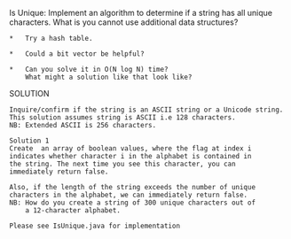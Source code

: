 Is Unique: Implement an algorithm to determine if a string has all
unique characters. What is you cannot use additional data structures?

    *   Try a hash table.

    *   Could a bit vector be helpful?

    *   Can you solve it in O(N log N) time?
        What might a solution like that look like?


SOLUTION

    Inquire/confirm if the string is an ASCII string or a Unicode string.
    This solution assumes string is ASCII i.e 128 characters.
    NB: Extended ASCII is 256 characters.
    
    Solution 1
    Create  an array of boolean values, where the flag at index i
    indicates whether character i in the alphabet is contained in
    the string. The next time you see this character, you can
    immediately return false.
    
    Also, if the length of the string exceeds the number of unique
    characters in the alphabet, we can immediately return false.
    NB: How do you create a string of 300 unique characters out of
        a 12-character alphabet.
        
    Please see IsUnique.java for implementation   

